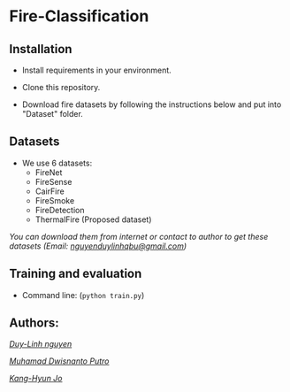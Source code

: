 # Fire-Classification
## Installation

* Install requirements in your environment. 

* Clone this repository.

* Download fire datasets by following the instructions below and put into "Dataset" folder.

## Datasets
* We use 6 datasets:
  * FireNet
  * FireSense
  * CairFire
  * FireSmoke
  * FireDetection
  * ThermalFire (Proposed dataset)
  
 *You can download them from internet or contact to author to get these datasets (Email: nguyenduylinhqbu@gmail.com)*
## Training and evaluation
* Command line: (`python train.py`)
## Authors:
*[Duy-Linh nguyen](nguyenduylinhqbu@gmail.com)*

*[Muhamad Dwisnanto Putro](dwisnanto.putro@gmail.com )*

*[Kang-Hyun Jo](acejo@ulsan.ac.kr)*

